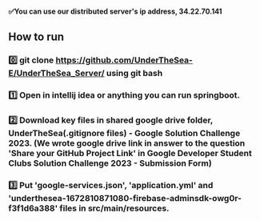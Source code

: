 #### ✅You can use our distributed server's ip address, 34.22.70.141 
## How to run
### 0️⃣ git clone https://github.com/UnderTheSea-E/UnderTheSea_Server/ using git bash
### 1️⃣ Open in intellij idea or anything you can run springboot.
### 2️⃣ Download key files in shared google drive folder, UnderTheSea(.gitignore files) - Google Solution Challenge 2023. (We wrote google drive link in answer to the question 'Share your GitHub Project Link' in Google Developer Student Clubs Solution Challenge 2023 - Submission Form)
### 3️⃣ Put 'google-services.json', 'application.yml' and 'underthesea-1672810871080-firebase-adminsdk-owg0r-f3f1d6a388' files in src/main/resources.
